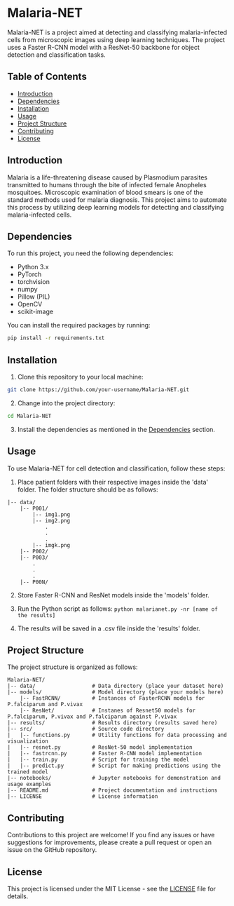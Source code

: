 # Malaria-NET

Malaria-NET is a project aimed at detecting and classifying malaria-infected cells from microscopic images using deep learning techniques. The project uses a Faster R-CNN model with a ResNet-50 backbone for object detection and classification tasks.

## Table of Contents
- [Introduction](#introduction)
- [Dependencies](#dependencies)
- [Installation](#installation)
- [Usage](#usage)
- [Project Structure](#project-structure)
- [Contributing](#contributing)
- [License](#license)

## Introduction

Malaria is a life-threatening disease caused by Plasmodium parasites transmitted to humans through the bite of infected female Anopheles mosquitoes. Microscopic examination of blood smears is one of the standard methods used for malaria diagnosis. This project aims to automate this process by utilizing deep learning models for detecting and classifying malaria-infected cells.

## Dependencies

To run this project, you need the following dependencies:

- Python 3.x
- PyTorch
- torchvision
- numpy
- Pillow (PIL)
- OpenCV
- scikit-image

You can install the required packages by running:

```bash
pip install -r requirements.txt
```

## Installation

1. Clone this repository to your local machine:

```bash
git clone https://github.com/your-username/Malaria-NET.git
```

2. Change into the project directory:

```bash
cd Malaria-NET
```

3. Install the dependencies as mentioned in the [Dependencies](#dependencies) section.

## Usage

To use Malaria-NET for cell detection and classification, follow these steps:

1. Place patient folders with their respective images inside the 'data' folder. The folder structure should be as follows:

```
|-- data/
    |-- P001/
        |-- img1.png
        |-- img2.png
            .
            .
            .
        |-- imgk.png
    |-- P002/
    |-- P003/
        .
        .
        .
    |-- P00N/
```

2. Store Faster R-CNN and ResNet models inside the 'models' folder.

3. Run the Python script as follows: ```python malarianet.py -nr [name of the results]```

4. The results will be saved in a .csv file inside the 'results' folder.

## Project Structure

The project structure is organized as follows:

```
Malaria-NET/
|-- data/                  # Data directory (place your dataset here)
|-- models/                # Model directory (place your models here)
    |-- FastRCNN/          # Instances of FasterRCNN models for P.falciparum and P.vivax
    |-- ResNet/            # Instanes of Resnet50 models for P.falciparum, P.vivax and P.falciparum against P.vivax
|-- results/               # Results directory (results saved here)
|-- src/                   # Source code directory
|   |-- functions.py       # Utility functions for data processing and visualization
|   |-- resnet.py          # ResNet-50 model implementation
|   |-- fastrcnn.py        # Faster R-CNN model implementation
|   |-- train.py           # Script for training the model
|   |-- predict.py         # Script for making predictions using the trained model
|-- notebooks/             # Jupyter notebooks for demonstration and usage examples
|-- README.md              # Project documentation and instructions
|-- LICENSE                # License information
```

## Contributing

Contributions to this project are welcome! If you find any issues or have suggestions for improvements, please create a pull request or open an issue on the GitHub repository.

## License

This project is licensed under the MIT License - see the [LICENSE](LICENSE) file for details.